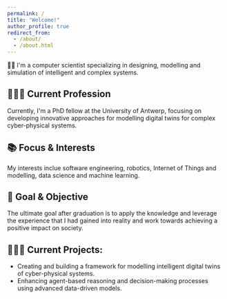 ```yaml
---
permalink: /
title: "Welcome!"
author_profile: true
redirect_from: 
  - /about/
  - /about.html
---
```


👋🏻 I'm a computer scientist specializing in designing, modelling and simulation of intelligent and complex systems.

👨🏻‍🎓 Current Profession
------
Currently, I'm a PhD fellow at the University of Antwerp, focusing on developing innovative approaches for modelling digital twins for complex cyber-physical systems.

📚 Focus & Interests
------
My interests inclue software engineering, robotics, Internet of Things and modelling, data science and machine learning.

🎯 Goal & Objective
------
The ultimate goal after graduation is to apply the knowledge and leverage the experience that I had gained into reality and work towards achieving a positive impact on society.

👨🏻‍💻 Current Projects:
------
* Creating and building a framework for modelling intelligent digital twins of cyber-physical systems.
* Enhancing agent-based reasoning and decision-making processes using advanced data-driven models.
